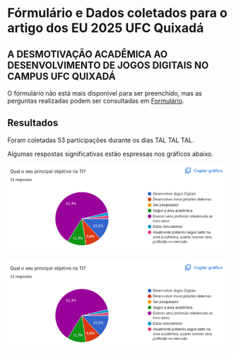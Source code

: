 # Fórmulário e Dados coletados para o artigo dos EU 2025 UFC Quixadá

## A DESMOTIVAÇÃO ACADÊMICA AO DESENVOLVIMENTO DE JOGOS DIGITAIS NO CAMPUS UFC QUIXADÁ

O formulário não está mais disponível para ser preenchido, mas as perguntas realizadas podem ser consultadas em [Formulário](forms.md).

## Resultados

Foram coletadas 53 participações durante os dias TAL TAL TAL.

Algumas respostas significativas estão espressas nos gráficos abaixo.

![objetivos](images/objetivos.png)

![objetivos](images/objetivos.png)
